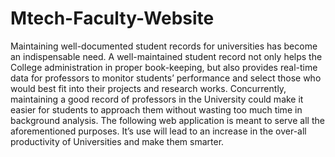 # Mtech-Faculty-Website
Maintaining well-documented student records for universities has become an indispensable need. A well-maintained student record not only helps the College administration in proper book-keeping, but also provides real-time data for professors to monitor students’ performance and select those who would best fit into their projects and research works. Concurrently, maintaining a good record of professors in the University could make it easier for students to approach them without wasting too much time in background analysis.  The following web application is meant to serve all the aforementioned purposes. It’s use will lead to an increase in the over-all productivity of Universities and make them smarter.
